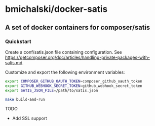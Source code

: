# bmichalski/docker-satis

## A set of docker containers for composer/satis

### Quickstart
Create a conf/satis.json file containing configuration. See https://getcomposer.org/doc/articles/handling-private-packages-with-satis.md.

Customize and export the following environment variables:
```bash
export COMPOSER_GITHUB_OAUTH_TOKEN=composer_github_oauth_token
export GITHUB_WEBHOOK_SECRET_TOKEN=github_webhook_secret_token
export SATIS_JSON_FILE=/path/to/satis.json

make build-and-run
```

TODO
* Add SSL support
